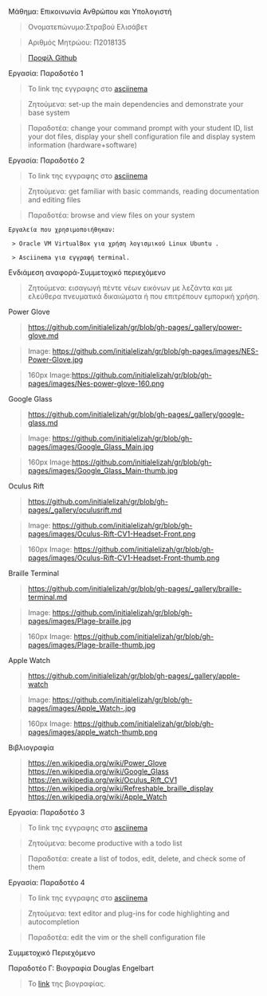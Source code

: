  Μάθημα: Επικοινωνία Ανθρώπου και Υπολογιστή
  
  > Ονοματεπώνυμο:Στραβού Ελισάβετ
  
  > Αριθμός Μητρώου: Π2018135
  
  > [Προφίλ Github](https://github.com/initialelizah)

Εργασία: Παραδοτέο 1 
  
  > Το link της εγγραφης στο [asciinema](https://asciinema.org/a/275671)
  
  > Ζητούμενα: set-up the main dependencies and demonstrate your base system
  
  > Παραδοτέα: change your command prompt with your student ID, list your dot files, display your shell configuration file and display system information (hardware+software)
  
Εργασία: Παραδοτέο 2

  > Το link της εγγραφης στο [asciinema](https://asciinema.org/a/278813)
  
  > Ζητούμενα: get familiar with basic commands, reading documentation and editing files
  
  > Παραδοτέα: browse and view files on your system

    Εργαλεία που χρησιμοποιήθηκαν:
    
	 > Oracle VM VirtualBox για χρήση λογισμικού Linux Ubuntu .
  
	 > Asciinema για εγγραφή terminal.
  
Eνδιάμεση αναφορά-Συμμετοχικό περιεχόμενο

  > Ζητούμενα: εισαγωγή πέντε νέων εικόνων με λεζάντα και με ελεύθερα πνευματικά δικαιώματα ή που επιτρέπουν εμπορική χρήση.
  
Power Glove
  > https://github.com/initialelizah/gr/blob/gh-pages/_gallery/power-glove.md
  
  > Image: https://github.com/initialelizah/gr/blob/gh-pages/images/NES-Power-Glove.jpg
  
  > 160px Image:https://github.com/initialelizah/gr/blob/gh-pages/images/Nes-power-glove-160.png
  
Google Glass
  > https://github.com/initialelizah/gr/blob/gh-pages/_gallery/google-glass.md
  
  > Image: https://github.com/initialelizah/gr/blob/gh-pages/images/Google_Glass_Main.jpg
  
  > 160px Image:https://github.com/initialelizah/gr/blob/gh-pages/images/Google_Glass_Main-thumb.jpg
  
Oculus Rift
  > https://github.com/initialelizah/gr/blob/gh-pages/_gallery/oculusrift.md
  
  > Image: https://github.com/initialelizah/gr/blob/gh-pages/images/Oculus-Rift-CV1-Headset-Front.png
  
  > 160px Image: https://github.com/initialelizah/gr/blob/gh-pages/images/Oculus-Rift-CV1-Headset-Front-thumb.png
  
Braille Terminal
  > https://github.com/initialelizah/gr/blob/gh-pages/_gallery/braille-terminal.md
  
  > Image: https://github.com/initialelizah/gr/blob/gh-pages/images/Plage-braille.jpg
  
  > 160px Image: https://github.com/initialelizah/gr/blob/gh-pages/images/Plage-braille-thumb.jpg
  
Apple Watch
  > https://github.com/initialelizah/gr/blob/gh-pages/_gallery/apple-watch
  
  > Image: https://github.com/initialelizah/gr/blob/gh-pages/images/Apple_Watch-.jpg
  
  > 160px Image: https://github.com/initialelizah/gr/blob/gh-pages/images/apple_watch-thumb.png
  
  
  
	
Βιβλιογραφία
  > https://en.wikipedia.org/wiki/Power_Glove
  > https://en.wikipedia.org/wiki/Google_Glass
  > https://en.wikipedia.org/wiki/Oculus_Rift_CV1
  > https://en.wikipedia.org/wiki/Refreshable_braille_display
  > https://en.wikipedia.org/wiki/Apple_Watch


Εργασία: Παραδοτέο 3 
  
  > Το link της εγγραφης στο [asciinema](https://asciinema.org/a/281902)
  
  > Ζητούμενα: become productive with a todo list
  
  > Παραδοτέα: create a list of todos, edit, delete, and check some of them
  
Εργασία: Παραδοτέο 4 
  
  > Το link της εγγραφης στο [asciinema](https://asciinema.org/a/284595)
  
  > Ζητούμενα: text editor and plug-ins for code highlighting and autocompletion
  
  > Παραδοτέα: edit the vim or the shell configuration file
  
Συμμετοχικό Περιεχόμενο

Παραδοτέο Γ: Βιογραφία Douglas Engelbart 

 > Το [link](https://github.com/initialelizah/gr/tree/gh-pages/_biography) της βιογραφίας.
